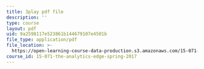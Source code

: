 ```yaml
---
title: 3play pdf file
description: ''
type: course
layout: pdf
uid: 9a2598117e523861b144679107e4501b
file_type: application/pdf
file_location: >-
  https://open-learning-course-data-production.s3.amazonaws.com/15-071-the-analytics-edge-spring-2017/9a2598117e523861b144679107e4501b_8jpO-p1YvdM.pdf
course_id: 15-071-the-analytics-edge-spring-2017
---
```

